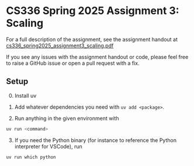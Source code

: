 # CS336 Spring 2025 Assignment 3: Scaling

For a full description of the assignment, see the assignment handout at
[cs336_spring2025_assignment3_scaling.pdf](./cs336_spring2025_assignment3_scaling.pdf)

If you see any issues with the assignment handout or code, please feel free to
raise a GitHub issue or open a pull request with a fix.

## Setup

0. Install uv

1. Add whatever dependencies you need with `uv add <package>`.

2. Run anything in the given environment with

```sh
uv run <command>
```

3. If you need the Python binary (for instance to reference the Python interpreter for VSCode), run
```sh
uv run which python
```

